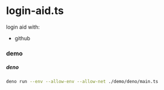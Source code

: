 # login-aid.ts
login aid with:
+ github

### demo
##### deno
``` bash
deno run --env --allow-env --allow-net ./demo/deno/main.ts
```
